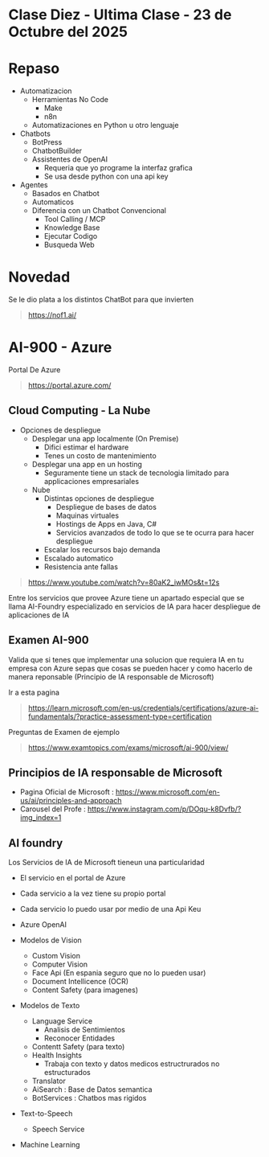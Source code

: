 # Clase Diez - Ultima Clase - 23 de Octubre del 2025

# Repaso

* Automatizacion
  * Herramientas No Code
      * Make
      * n8n
  * Automatizaciones en Python u otro lenguaje
* Chatbots
  * BotPress
  * ChatbotBuilder
  * Assistentes de OpenAI
      * Requeria que yo programe la interfaz grafica
      * Se usa desde python con una api key
* Agentes
  * Basados en Chatbot
  * Automaticos
  * Diferencia con un Chatbot Convencional
    * Tool Calling / MCP
    * Knowledge Base
    * Ejecutar Codigo
    * Busqueda Web
  
# Novedad

Se le dio plata a los distintos ChatBot para que invierten
> https://nof1.ai/

# AI-900 - Azure

Portal De Azure
> https://portal.azure.com/


## Cloud Computing - La Nube

* Opciones de despliegue
  * Desplegar una app localmente (On Premise)
    * Difici estimar el hardware
    * Tenes un costo de mantenimiento
  * Desplegar una app en un hosting
    * Seguramente tiene un stack de tecnologia limitado para applicaciones empresariales
  * Nube
    * Distintas opciones de despliegue
        * Despliegue de bases de datos
        * Maquinas virtuales
        * Hostings de Apps en Java, C#
        * Servicios avanzados de todo lo que se te ocurra para hacer despliegue
    * Escalar los recursos bajo demanda
    * Escalado automatico
    * Resistencia ante fallas

> https://www.youtube.com/watch?v=80aK2_iwMOs&t=12s

Entre los servicios que provee Azure tiene un apartado especial que se llama AI-Foundry especializado en servicios de IA para hacer despliegue de aplicaciones de IA

## Examen AI-900

Valida que si tenes que implementar una solucion que requiera IA en tu empresa con Azure sepas que cosas se pueden hacer
y como hacerlo de manera reponsable (Principio de IA responsable de Microsoft)

Ir a esta pagina 
> https://learn.microsoft.com/en-us/credentials/certifications/azure-ai-fundamentals/?practice-assessment-type=certification

Preguntas de Examen de ejemplo
> https://www.examtopics.com/exams/microsoft/ai-900/view/

## Principios de IA responsable de Microsoft

* Pagina Oficial de Microsoft : https://www.microsoft.com/en-us/ai/principles-and-approach
* Carousel del Profe : https://www.instagram.com/p/DOqu-k8Dvfb/?img_index=1

## AI foundry

Los Servicios de IA de Microsoft tieneun una particularidad
* El servicio en el portal de Azure
* Cada servicio a la vez tiene su propio portal
* Cada servicio lo puedo usar por medio de una Api Keu

* Azure OpenAI
  
* Modelos de Vision
    * Custom Vision
    * Computer Vision
    * Face Api  (En espania seguro que no lo pueden usar)
    * Document Intellicence (OCR)
    * Content Safety (para imagenes)
      
* Modelos de Texto
    * Language Service
        * Analisis de Sentimientos
        * Reconocer Entidades
    * Contentt Safety (para texto)
    * Health Insights
      * Trabaja con texto y datos medicos estructrurados  no estructurados
    * Translator
    * AiSearch : Base de Datos semantica
    * BotServices : Chatbos mas rigidos

* Text-to-Speech
    * Speech Service
      
* Machine Learning
